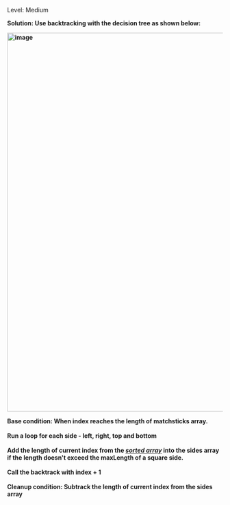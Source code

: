 Level: Medium

<b>Solution: Use backtracking with the decision tree as shown below: 
  
  <img width="883" alt="image" src="https://user-images.githubusercontent.com/8276139/174522622-daa01f56-b5b3-4c36-9835-286f661d94d4.png">
  
  Base condition: When index reaches the length of matchsticks array.
  <br>
  <br>
  Run a loop for each side - left, right, top and bottom
  <br>
  <br>
  Add the length of current index from the <i><u>sorted array</u></i> into the sides array if the length doesn't exceed the maxLength of a square side. 
  <br>
   <br>
  Call the backtrack with index + 1
  <br>
  <br> 
  Cleanup condition: Subtrack the length of current index from the sides array
  
  
